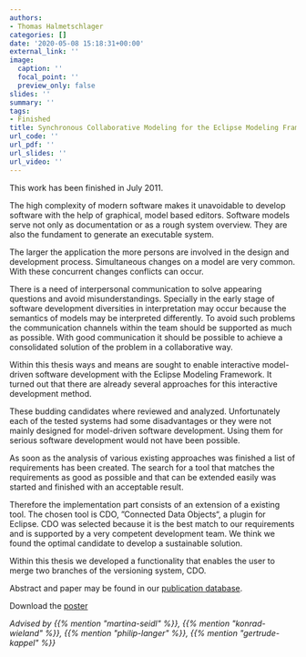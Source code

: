 ```yaml
---
authors:
- Thomas Halmetschlager
categories: []
date: '2020-05-08 15:18:31+00:00'
external_link: ''
image:
  caption: ''
  focal_point: ''
  preview_only: false
slides: ''
summary: ''
tags:
- Finished
title: Synchronous Collaborative Modeling for the Eclipse Modeling Framework
url_code: ''
url_pdf: ''
url_slides: ''
url_video: ''
---
```


This work has been finished in July 2011.

The high complexity of modern software makes it unavoidable to develop software with the help of graphical, model based editors. Software models serve not only as documentation or as a rough system overview. They are also the fundament to generate an executable system.

The larger the application the more persons are involved in the design and development process. Simultaneous changes on a model are very common. With these concurrent changes conflicts can occur.

There is a need of interpersonal communication to solve appearing questions and avoid misunderstandings. Specially in the early stage of software development diversities in interpretation may occur because the semantics of models may be interpreted differently. To avoid such problems the communication channels within the team should be supported as much as possible. With good communication it should be possible to achieve a consolidated solution of the problem in a collaborative way.

Within this thesis ways and means are sought to enable interactive model-driven software development with the Eclipse Modeling Framework. It turned out that there are already several approaches for this interactive development method.

These budding candidates where reviewed and analyzed. Unfortunately each of the tested systems had some disadvantages or they were not mainly designed for model-driven software development. Using them for serious software development would not have been possible.

As soon as the analysis of various existing approaches was finished a list of requirements has been created. The search for a tool that matches the requirements as good as possible and that can be extended easily was started and finished with an acceptable result.

Therefore the implementation part consists of an extension of a existing tool. The chosen tool is CDO, ”Connected Data Objects“, a plugin for Eclipse. CDO was selected because it is the best match to our requirements and is supported by a very competent development team. We think we found the optimal candidate to develop a sustainable solution.

Within this thesis we developed a functionality that enables the user to merge two branches of the versioning system, CDO.

Abstract and paper may be found in our <a class="external" href="http://publik.tuwien.ac.at/showentry.php?ID=199046&amp;lang=2">publication database</a>.

 Download the [poster](https://www.big.tuwien.ac.at/app/uploads/2016/10/Halemtschlager_poster.pdf)

*Advised by {{% mention "martina-seidl" %}}, {{% mention "konrad-wieland" %}}, {{% mention "philip-langer" %}}, {{% mention "gertrude-kappel" %}}*